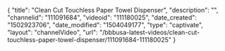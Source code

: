{
    "title": "Clean Cut Touchless Paper Towel Dispenser",
    "description": "",
    "channelid": "111091684",
    "videoid": "111180025",
    "date_created": "1502923706",
    "date_modified": "1504049177",
    "type": "captivate",
    "layout": "channelVideo",
    "url": "\/bbbusa-latest-videos\/clean-cut-touchless-paper-towel-dispenser\/111091684-111180025"
}